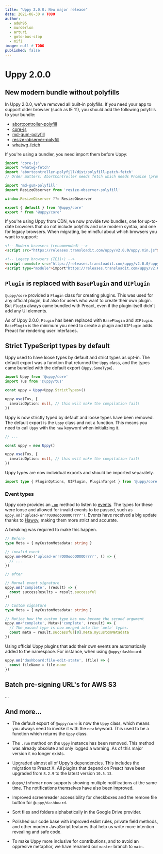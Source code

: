 ```yaml
---
title: "Uppy 2.0.0: New major release"
date: 2021-06-30 # TODO
author: 
  - aduh95
  - murderlon
  - arturi
  - goto-bus-stop
  - mifi
image: null # TODO
published: false
---
```


# Uppy 2.0.0

## New modern bundle without polyfills

In Uppy 2.0.0, we've removed all built-in polyfills. If you need your app to
support older browser (such as IE 11), you should add the following polyfills to your bundle:

- [abortcontroller-polyfill](https://github.com/mo/abortcontroller-polyfill)
- [core-js](https://github.com/zloirock/core-js)
- [md-gum-polyfill](https://github.com/mozdevs/mediaDevices-getUserMedia-polyfill)
- [resize-observer-polyfill](https://github.com/que-etc/resize-observer-polyfill)
- [whatwg-fetch](https://github.com/github/fetch)

If you're using a bundler, you need import them before Uppy:

```js
import 'core-js'
import 'whatwg-fetch'
import 'abortcontroller-polyfill/dist/polyfill-patch-fetch'
// Order matters: AbortController needs fetch which needs Promise (provided by core-js).

import 'md-gum-polyfill'
import ResizeObserver from 'resize-observer-polyfill'

window.ResizeObserver ??= ResizeObserver

export { default } from '@uppy/core'
export * from '@uppy/core'
```

If you're using Uppy from CDN, we now provide two bundles, one for up-to-date
browsers that do not include polyfills and use modern syntax, and one for legacy
browsers. When migrating, be mindful about which browsers you want to support:

```html
<!-- Modern browsers (recommended) -->
<script src="https://releases.transloadit.com/uppy/v2.0.0/uppy.min.js"></script>

<!-- Legacy browsers (IE11+) -->
<script nomodule src="https://releases.transloadit.com/uppy/v2.0.0/uppy.legacy.min.js"></script>
<script type="module">import"https://releases.transloadit.com/uppy/v2.0.0/uppy.min.js";</script>
```
## `Plugin` is replaced with `BasePlugin` and `UIPlugin`

`@uppy/core` provided a `Plugin` class for creating plugins. This was used for any official plugin, but also
for users who want to create their own plugin. But `Plugin` always came bundled with Preact, even if the plugin itself
didn't add any UI elements. 

As of Uppy 2.0.0, `Plugin` has been replaced with `BasePlugin` and `UIPlugin`. `BasePlugin` is the minimum you need to create a plugin
and `UIPlugin` adds Preact for rendering user interfaces.

## Strict TypeScript types by default

Uppy used to have loose types by default and strict types as opt-in.
The default export was a function that returned the `Uppy` class,
and the types came bundled with the default export (`Uppy.SomeType`). 

```ts
import Uppy from '@uppy/core'
import Tus from '@uppy/tus'

const uppy = Uppy<Uppy.StrictTypes>()

uppy.use(Tus, {
  invalidOption: null, // this will make the compilation fail!
})
```

Uppy is now strictly typed by default and loose types have been removed.
The default export is the `Uppy` class and not a function.
This means you need to call `Uppy` with the `new` keyword when initializing it. 

```ts
// ...

const uppy = new Uppy()

uppy.use(Tus, {
  invalidOption: null, // this will make the compilation fail!
})
```

Uppy types are now individual exports and should be imported separately.

```ts
import type { PluginOptions, UIPlugin, PluginTarget } from '@uppy/core'
```

### Event types

Uppy core provides an [`.on`](https://uppy.io/docs/uppy/#uppy-on-39-event-39-action) method to listen to [events](https://uppy.io/docs/uppy/#Events).
The types for these were loose and allowed for invalid events to be passed, such as `uppy.on('upload-errrOOOoooOOOOOrrrr')`.
Events have received a big update thanks to [Hawxy](https://github.com/Hawxy), making them more strict and accurate.

A breaking was required to make this happen.

```ts
// Before
type Meta = { myCustomMetadata: string }

// invalid event
uppy.on<Meta>('upload-errrOOOoooOOOOOrrrr', () => {
  // ...
})

// after

// Normal event signature
uppy.on('complete', (result) => {
  const successResults = result.successful
})

// Custom signature
type Meta = { myCustomMetadata: string }

// Notice how the custom type has now become the second argument
uppy.on<'complete', Meta>('complete', (result) => {
  // The passed type is now merged into the `meta` types.
  const meta = result.successful[0].meta.myCustomMetadata
})
```

Using official Uppy plugins that add their own events are automatically added to the namespace.
For instance, when using `@uppy/dashboard`:

```ts
uppy.on('dashboard:file-edit-state', (file) => {
  const fileName = file.name
})
```

## Batch pre-signing URL's for AWS S3

...

## And more...

- The default export of `@uppy/core` is now the `Uppy` class, which means you always need to invoke it with the `new` keyword.
  This used to be a function which returns the `Uppy` class.

- The `.run` method on the `Uppy` instance has been removed.
  This method was already obsolute and only logged a warning.
  As of this major version it no longer exists.

- Upgraded almost all of Uppy's dependencies. This includes the migration to Preact X.
  All plugins that depend on Preact have been upgraded from `8.2.9` to the latest version `10.5.13`.

- `@uppy/informer` now supports showing multiple notifications at the same time. The notifications themselves have also been improved.

- Improved screenreader accessibility for checkboxes and the remove file button for `@uppy/dashboard`.

- Sort files and folders alphabetically in the Google Drive provider.

- Polished our code base with improved eslint rules, private field methods, and other modern JavaScript features
  that help us write more intention revealing and safe code.

- To make Uppy more inclusive for contributions, and to avoid an oppresive metaphor, we have renamed our `master` branch to `main`.
